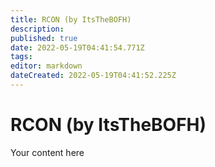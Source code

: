 ```yaml
---
title: RCON (by ItsTheBOFH)
description: 
published: true
date: 2022-05-19T04:41:54.771Z
tags: 
editor: markdown
dateCreated: 2022-05-19T04:41:52.225Z
---
```


# RCON (by ItsTheBOFH)
Your content here